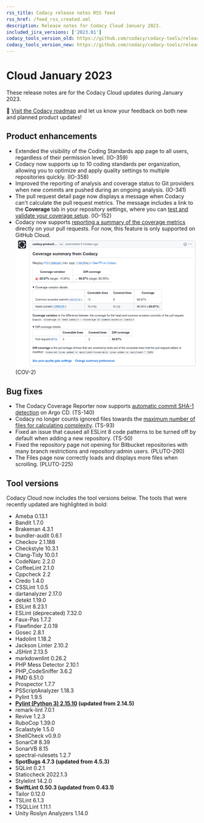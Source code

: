 ```yaml
---
rss_title: Codacy release notes RSS feed
rss_href: /feed_rss_created.xml
description: Release notes for Codacy Cloud January 2023.
included_jira_versions: ['2023.01']
codacy_tools_version_old: https://github.com/codacy/codacy-tools/releases/tag/6.7.36
codacy_tools_version_new: https://github.com/codacy/codacy-tools/releases/tag/6.7.76
---
```


# Cloud January 2023

These release notes are for the Codacy Cloud updates during January 2023.

📢 [Visit the Codacy roadmap](https://roadmap.codacy.com) and <span class="skip-vale">let us know</span> your feedback on both new and planned product updates!

<!--TODO Check these issues manually

Jira issues without release notes

Epics:
-   https://codacy.atlassian.net/browse/REL-1055
-   https://codacy.atlassian.net/browse/REL-1016
-   https://codacy.atlassian.net/browse/REL-920
-   https://codacy.atlassian.net/browse/PLUTO-320
-   https://codacy.atlassian.net/browse/PLUTO-159
-   https://codacy.atlassian.net/browse/DOCS-410
-   https://codacy.atlassian.net/browse/DOCS-291
-   https://codacy.atlassian.net/browse/DOCS-163
-   https://codacy.atlassian.net/browse/DOCS-42
-   https://codacy.atlassian.net/browse/CY-6477
Bugs and Community Issues:
-   https://codacy.atlassian.net/browse/TS-201
-   https://codacy.atlassian.net/browse/REL-1081
-   https://codacy.atlassian.net/browse/DOCS-505
-   https://codacy.atlassian.net/browse/DOCS-498
-   https://codacy.atlassian.net/browse/DOCS-486
-   https://codacy.atlassian.net/browse/DOCS-407
Others:
-   https://codacy.atlassian.net/browse/TS-194
-   https://codacy.atlassian.net/browse/TS-188
-   https://codacy.atlassian.net/browse/TS-185
-   https://codacy.atlassian.net/browse/TS-179
-   https://codacy.atlassian.net/browse/TS-174
-   https://codacy.atlassian.net/browse/TS-164
-   https://codacy.atlassian.net/browse/REL-1149
-   https://codacy.atlassian.net/browse/REL-1147
-   https://codacy.atlassian.net/browse/REL-1146
-   https://codacy.atlassian.net/browse/REL-1145
-   https://codacy.atlassian.net/browse/REL-1137
-   https://codacy.atlassian.net/browse/REL-1135
-   https://codacy.atlassian.net/browse/REL-1122
-   https://codacy.atlassian.net/browse/REL-894
-   https://codacy.atlassian.net/browse/PLUTO-302
-   https://codacy.atlassian.net/browse/PLUTO-299
-   https://codacy.atlassian.net/browse/PLUTO-248
-   https://codacy.atlassian.net/browse/PLUTO-241
-   https://codacy.atlassian.net/browse/PLUTO-240
-   https://codacy.atlassian.net/browse/PLUTO-239
-   https://codacy.atlassian.net/browse/PLUTO-238
-   https://codacy.atlassian.net/browse/PLUTO-237
-   https://codacy.atlassian.net/browse/PLUTO-161
-   https://codacy.atlassian.net/browse/IO-297
-   https://codacy.atlassian.net/browse/IO-260
-   https://codacy.atlassian.net/browse/CY-6767
-   https://codacy.atlassian.net/browse/CY-6756
-   https://codacy.atlassian.net/browse/CY-6753
-   https://codacy.atlassian.net/browse/CY-6746
-   https://codacy.atlassian.net/browse/CY-6737
-   https://codacy.atlassian.net/browse/CY-6691
-   https://codacy.atlassian.net/browse/CY-6471
-   https://codacy.atlassian.net/browse/CY-6379
-   https://codacy.atlassian.net/browse/CY-6251
-   https://codacy.atlassian.net/browse/CY-6223
-   https://codacy.atlassian.net/browse/CY-3798
-   https://codacy.atlassian.net/browse/COV-145
-   https://codacy.atlassian.net/browse/COV-134
-   https://codacy.atlassian.net/browse/COV-113
-   https://codacy.atlassian.net/browse/COV-112
-   https://codacy.atlassian.net/browse/COV-108
-   https://codacy.atlassian.net/browse/COV-94
-   https://codacy.atlassian.net/browse/COV-84
-   https://codacy.atlassian.net/browse/COV-83
-   https://codacy.atlassian.net/browse/COV-44

Jira issues with disabled release notes

Epics:
-   https://codacy.atlassian.net/browse/PLUTO-156
-   https://codacy.atlassian.net/browse/PLUTO-106
-   https://codacy.atlassian.net/browse/CY-6476
-   https://codacy.atlassian.net/browse/CY-4844
-   https://codacy.atlassian.net/browse/CY-4798
-   https://codacy.atlassian.net/browse/COV-95
-   https://codacy.atlassian.net/browse/COV-78
-   https://codacy.atlassian.net/browse/COV-3
Bugs and Community Issues:
-   https://codacy.atlassian.net/browse/TS-180
-   https://codacy.atlassian.net/browse/TS-169
-   https://codacy.atlassian.net/browse/TS-155
-   https://codacy.atlassian.net/browse/TS-105
-   https://codacy.atlassian.net/browse/TS-96
-   https://codacy.atlassian.net/browse/TS-78
-   https://codacy.atlassian.net/browse/TS-62
-   https://codacy.atlassian.net/browse/TS-58
-   https://codacy.atlassian.net/browse/TS-38
-   https://codacy.atlassian.net/browse/TS-29
-   https://codacy.atlassian.net/browse/TS-26
-   https://codacy.atlassian.net/browse/TS-12
-   https://codacy.atlassian.net/browse/PLUTO-297
-   https://codacy.atlassian.net/browse/IO-419
-   https://codacy.atlassian.net/browse/IO-381
-   https://codacy.atlassian.net/browse/CY-6709
-   https://codacy.atlassian.net/browse/COV-135
-   https://codacy.atlassian.net/browse/COV-130
-   https://codacy.atlassian.net/browse/COV-86
-   https://codacy.atlassian.net/browse/COV-24
-->

## Product enhancements

-   Extended the visibility of the Coding Standards app page to all users, regardless of their permission level. (IO-359)
-   Codacy now supports up to 10 coding standards per organization, allowing you to optimize and apply quality settings to multiple repositories quickly. (IO-358)
-   Improved the reporting of analysis and coverage status to Git providers when new commits are pushed during an ongoing analysis. (IO-341)
-   The pull request detail page now displays a message when Codacy can't calculate the pull request metrics. The message includes a link to the **Coverage** tab in your repository settings, where you can [test and validate your coverage setup](../../coverage-reporter.md#validating-coverage). (IO-152)
-   Codacy now supports [reporting a summary of the coverage metrics](../../repositories-configure/integrations/github-integration.md#enabling) directly on your pull requests. For now, this feature is only supported on GitHub Cloud. ![Coverage summary on GitHub](../images/cov-2.png) (COV-2)

## Bug fixes

-   The Codacy Coverage Reporter now supports [automatic commit SHA-1 detection](../../coverage-reporter/troubleshooting-coverage-cli-issues.md#commit-detection) on Argo CD. (TS-140)
-   Codacy no longer counts ignored files towards the [maximum number of files for calculating complexity](../../faq/code-analysis/does-codacy-place-limits-on-the-code-analysis.md). (TS-93)
-   Fixed an issue that caused all ESLint 8 code patterns to be turned off by default when adding a new repository. (TS-50)
-   Fixed the repository page not opening for Bitbucket repositories with many branch restrictions and repository:admin users. (PLUTO-290)
-   The Files page now correctly loads and displays more files when scrolling. (PLUTO-225)

## Tool versions

Codacy Cloud now includes the tool versions below. The tools that were recently updated are highlighted in bold:

-   Ameba 0.13.1
-   Bandit 1.7.0
-   Brakeman 4.3.1
-   bundler-audit 0.6.1
-   Checkov 2.1.188
-   Checkstyle 10.3.1
-   Clang-Tidy 10.0.1
-   CodeNarc 2.2.0
-   CoffeeLint 2.1.0
-   Cppcheck 2.2
-   Credo 1.4.0
-   CSSLint 1.0.5
-   dartanalyzer 2.17.0
-   detekt 1.19.0
-   ESLint 8.23.1
-   ESLint (deprecated) 7.32.0
-   Faux-Pas 1.7.2
-   Flawfinder 2.0.19
-   Gosec 2.8.1
-   Hadolint 1.18.2
-   Jackson Linter 2.10.2
-   JSHint 2.13.5
-   markdownlint 0.26.2
-   PHP Mess Detector 2.10.1
-   PHP_CodeSniffer 3.6.2
-   PMD 6.51.0
-   Prospector 1.7.7
-   PSScriptAnalyzer 1.18.3
-   Pylint 1.9.5
-   **[Pylint (Python 3) 2.15.10](https://github.com/PyCQA/pylint/releases/tag/v2.15.10) (updated from 2.14.5)**
-   remark-lint 7.0.1
-   Revive 1.2.3
-   RuboCop 1.39.0
-   Scalastyle 1.5.0
-   ShellCheck v0.9.0
-   SonarC# 8.39
-   SonarVB 8.15
-   spectral-rulesets 1.2.7
-   **SpotBugs 4.7.3 (updated from 4.5.3)**
-   SQLint 0.2.1
-   Staticcheck 2022.1.3
-   Stylelint 14.2.0
-   **SwiftLint 0.50.3 (updated from 0.43.1)**
-   Tailor 0.12.0
-   TSLint 6.1.3
-   TSQLLint 1.11.1
-   Unity Roslyn Analyzers 1.14.0
